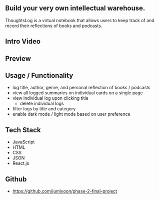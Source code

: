 ## Build your very own intellectual warehouse.
ThoughtsLog is a virtual notebook that allows users to keep track of and record their reflections of books and podcasts.

## Intro Video

## Preview

## Usage / Functionality
- log title, author, genre, and personal reflection of books / podcasts
- view all logged summaries on individual cards on a single page
- view individual log upon clicking title
  - delete individual logs
- filter logs by title and category
- enable dark mode / light mode based on user preference

## Tech Stack
- JavaScript
- HTML
- CSS
- JSON
- React.js

## Github
- https://github.com/jumiyoon/phase-2-final-project
